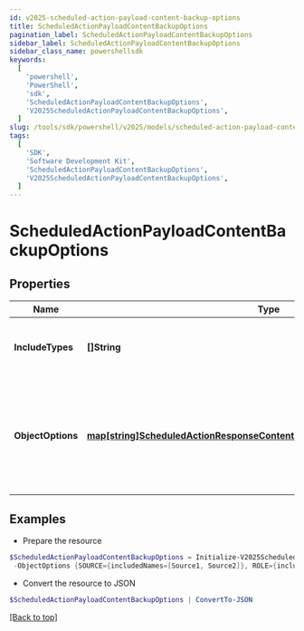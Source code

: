 ```yaml
---
id: v2025-scheduled-action-payload-content-backup-options
title: ScheduledActionPayloadContentBackupOptions
pagination_label: ScheduledActionPayloadContentBackupOptions
sidebar_label: ScheduledActionPayloadContentBackupOptions
sidebar_class_name: powershellsdk
keywords:
  [
    'powershell',
    'PowerShell',
    'sdk',
    'ScheduledActionPayloadContentBackupOptions',
    'V2025ScheduledActionPayloadContentBackupOptions',
  ]
slug: /tools/sdk/powershell/v2025/models/scheduled-action-payload-content-backup-options
tags:
  [
    'SDK',
    'Software Development Kit',
    'ScheduledActionPayloadContentBackupOptions',
    'V2025ScheduledActionPayloadContentBackupOptions',
  ]
---
```


# ScheduledActionPayloadContentBackupOptions

## Properties

| Name | Type | Description | Notes |
| --- | --- | --- | --- |
| **IncludeTypes** | **[]String** | Object types that are to be included in the backup. | [optional] |
| **ObjectOptions** | [**map[string]ScheduledActionResponseContentBackupOptionsObjectOptionsValue**](scheduled-action-response-content-backup-options-object-options-value) | Map of objectType string to the options to be passed to the target service for that objectType. | [optional] |

## Examples

- Prepare the resource

```powershell
$ScheduledActionPayloadContentBackupOptions = Initialize-V2025ScheduledActionPayloadContentBackupOptions  -IncludeTypes [ROLE, IDENTITY_PROFILE] `
 -ObjectOptions {SOURCE={includedNames=[Source1, Source2]}, ROLE={includedNames=[Admin Role, User Role]}}
```

- Convert the resource to JSON

```powershell
$ScheduledActionPayloadContentBackupOptions | ConvertTo-JSON
```

[[Back to top]](#)

